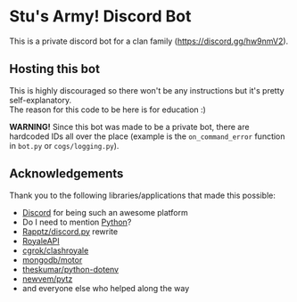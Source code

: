 # Stu's Army! Discord Bot

This is a private discord bot for a clan family (https://discord.gg/hw9nmV2).

## Hosting this bot

This is highly discouraged so there won't be any instructions but it's pretty self-explanatory.    
The reason for this code to be here is for education :)

**WARNING!**
Since this bot was made to be a private bot, there are hardcoded IDs all over the place (example is the `on_command_error` function in `bot.py` or `cogs/logging.py`).

## Acknowledgements
Thank you to the following libraries/applications that made this possible:

- [Discord](https://discordapp.com/) for being such an awesome platform
- Do I need to mention [Python](https://www.python.org/)?
- [Rapptz/discord.py](https://github.com/Rapptz/discord.py/tree/rewrite) rewrite
- [RoyaleAPI](https://docs.royaleapi.com/)
- [cgrok/clashroyale](https://github.com/cgrok/clashroyale)
- [mongodb/motor](https://github.com/mongodb/motor)
- [theskumar/python-dotenv](https://github.com/theskumar/python-dotenv)
- [newvem/pytz](https://github.com/newvem/pytz)
- and everyone else who helped along the way
